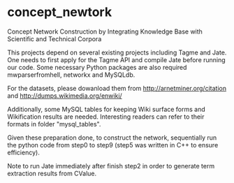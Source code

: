 concept_newtork
===============

Concept Network Construction by Integrating Knowledge Base with Scientific and Technical Corpora

This projects depend on several existing projects including Tagme and Jate. One needs to first apply for the Tagme API and compile Jate before running our code.
Some necessary Python packages are also required mwparserfromhell, networkx and MySQLdb.

For the datasets, please dowanload them from http://arnetminer.org/citation and http://dumps.wikimedia.org/enwiki/

Additionally, some MySQL tables for keeping Wiki surface forms and Wikification results are needed. Interesting readers can refer to their formats in folder "mysql_tables".


Given these preparation done, to construct the network, sequentially run the python code from step0 to step9 (step5 was written in C++ to ensure efficiency).

Note to run Jate immediately after finish step2 in order to generate term extraction results from CValue.
